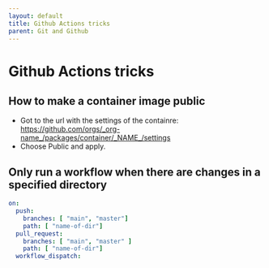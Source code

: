 ```yaml
---
layout: default
title: Github Actions tricks
parent: Git and Github
---
```


# Github Actions tricks

## How to make a container image public
<!-- markdown-link-check-disable -->
* Got to the url with the settings of the containre: <https://github.com/orgs/_org-name_/packages/container/_NAME_/settings>
* Choose Public and apply.
<!-- markdown-link-check-enable -->

## Only run a workflow when there are changes in a specified directory

```yaml
on:
  push:
    branches: [ "main", "master"]
    path: [ "name-of-dir"]
  pull_request:
    branches: [ "main", "master" ]
    path: [ "name-of-dir"]
  workflow_dispatch:
```
